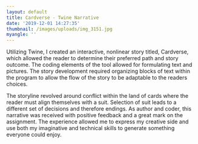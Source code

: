 ```yaml
---
layout: default
title: Cardverse - Twine Narrative
date: '2019-12-01 14:27:35'
thumbnail: /images/uploads/img_3151.jpg
myangle: ''
---
```

Utilizing Twine, I created an interactive, nonlinear story titled, Cardverse, which allowed the reader to determine their preferred path and story outcome. The coding elements of the tool allowed for formulating text and pictures. The story development required organizing blocks of text within the program to allow the flow of the story to be adaptable to the readers choices.

The storyline revolved around conflict within the land of cards where the reader must align themselves with a suit. Selection of suit leads to a different set of decisions and therefore endings. As author and coder, this narrative was received with positive feedback and a great mark on the assignment. The experience allowed me to express my creative side and use both my imaginative and technical skills to generate something everyone could enjoy.
